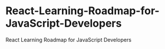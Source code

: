# React-Learning-Roadmap-for-JavaScript-Developers
React Learning Roadmap for JavaScript Developers
